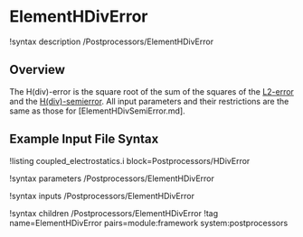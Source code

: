 # ElementHDivError

!syntax description /Postprocessors/ElementHDivError

## Overview

The H(div)-error is the square root of the sum of the squares of the
[L2-error](ElementVectorL2Error.md) and the
[H(div)-semierror](ElementHDivSemiError.md).
All input parameters and their restrictions are the same as those for
[ElementHDivSemiError.md].

## Example Input File Syntax

!listing coupled_electrostatics.i block=Postprocessors/HDivError

!syntax parameters /Postprocessors/ElementHDivError

!syntax inputs /Postprocessors/ElementHDivError

!syntax children /Postprocessors/ElementHDivError
!tag name=ElementHDivError pairs=module:framework system:postprocessors
